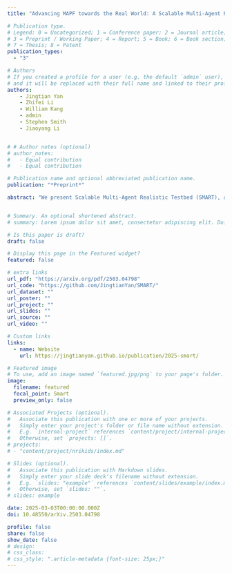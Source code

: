 ```yaml
---
title: "Advancing MAPF towards the Real World: A Scalable Multi-Agent Realistic Testbed (SMART)"

# Publication type.
# Legend: 0 = Uncategorized; 1 = Conference paper; 2 = Journal article;
# 3 = Preprint / Working Paper; 4 = Report; 5 = Book; 6 = Book section;
# 7 = Thesis; 8 = Patent
publication_types:
  - "3"

# Authors
# If you created a profile for a user (e.g. the default `admin` user), write the username (folder name) here
# and it will be replaced with their full name and linked to their profile.
authors:
    - Jingtian Yan
    - Zhifei Li
    - William Kang
    - admin
    - Stephen Smith
    - Jiaoyang Li


# # Author notes (optional)
# author_notes:
#   - Equal contribution
#   - Equal contribution

# Publication name and optional abbreviated publication name.
publication: "*Preprint*"

abstract: "We present Scalable Multi-Agent Realistic Testbed (SMART), a realistic and efficient software tool for evaluating Multi-Agent Path Finding (MAPF) algorithms. MAPF focuses on planning collision-free paths for a group of agents. While state-of-the-art MAPF algorithms can plan paths for hundreds of robots in seconds, they often rely on simplified robot models, making their real-world performance unclear. Researchers typically lack access to hundreds of physical robots in laboratory settings to evaluate the algorithms. Meanwhile, industrial professionals who lack expertise in MAPF require an easy-to-use simulator to efficiently test and understand the performance of MAPF algorithms in their specific settings. SMART fills this gap with several advantages: (1) SMART uses a physics-engine-based simulator to create realistic simulation environments, accounting for complex real-world factors such as robot kinodynamics and execution uncertainties, (2) SMART uses an execution monitor framework based on the Action Dependency Graph, facilitating seamless integration with various MAPF algorithms and robot models, and (3) SMART scales to thousands of robots. In addition, we use SMART to explore and demonstrate research questions about the execution of MAPF algorithms in real-world scenarios. The code is publicly available at [this https URL](https://jingtianyan.github.io/publication/2025-smart/)."


# Summary. An optional shortened abstract.
# summary: Lorem ipsum dolor sit amet, consectetur adipiscing elit. Duis posuere tellus ac convallis placerat. Proin tincidunt magna sed ex sollicitudin condimentum.

# Is this paper is draft?
draft: false

# Display this page in the Featured widget?
featured: false

# extra links
url_pdf: "https://arxiv.org/pdf/2503.04798"
url_code: "https://github.com/JingtianYan/SMART/"
url_dataset: ""
url_poster: ""
url_project: ""
url_slides: ""
url_source: ""
url_video: ""

# Custom links
links:
  - name: Website
    url: https://jingtianyan.github.io/publication/2025-smart/

# Featured image
# To use, add an image named `featured.jpg/png` to your page's folder.
image:
  filename: featured
  focal_point: Smart
  preview_only: false

# Associated Projects (optional).
#   Associate this publication with one or more of your projects.
#   Simply enter your project's folder or file name without extension.
#   E.g. `internal-project` references `content/project/internal-project/index.md`.
#   Otherwise, set `projects: []`.
# projects:
# - "content/project/nrikids/index.md"

# Slides (optional).
#   Associate this publication with Markdown slides.
#   Simply enter your slide deck's filename without extension.
#   E.g. `slides: "example"` references `content/slides/example/index.md`.
#   Otherwise, set `slides: ""`.
# slides: example

date: 2025-03-03T00:00:00.000Z
doi: 10.48550/arXiv.2503.04798

profile: false
share: false
show_date: false
# design:
# css_class:
# css_style: ".article-metadata {font-size: 25px;}"
---
```

